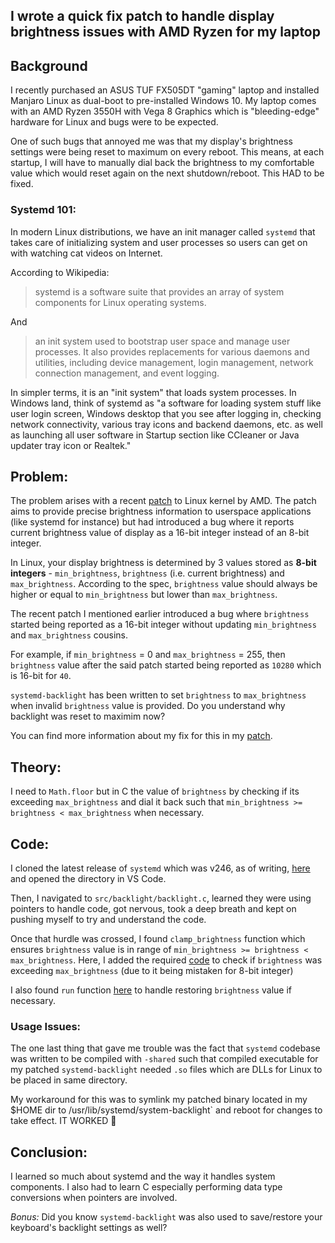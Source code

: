 ## I wrote a quick fix patch to handle display brightness issues with AMD Ryzen for my laptop

## Background

I recently purchased an ASUS TUF FX505DT "gaming" laptop and installed Manjaro Linux as dual-boot to pre-installed Windows 10. My laptop comes with an AMD Ryzen 3550H with Vega 8 Graphics which is "bleeding-edge" hardware for Linux and bugs were to be expected.

One of such bugs that annoyed me was that my display's brightness settings were being reset to maximum on every reboot. This means, at each startup,  I will have to manually dial back the brightness to my comfortable value which would reset again on the next shutdown/reboot. This HAD to be fixed.

### Systemd 101: 

In modern Linux distributions, we have an init manager called `systemd` that takes care of initializing system and user processes so users can get on with watching cat videos on Internet. 

According to Wikipedia:

> systemd is a software suite that provides an array of system components for Linux operating systems.

And

> an init system used to bootstrap user space and manage user processes. It also provides replacements for various daemons and utilities, including device management, login management, network connection management, and event logging.
 
In simpler terms, it is an "init system" that loads system processes. In Windows land, think of systemd as "a software for loading system stuff like user login screen, Windows desktop that you see after logging in, checking network connectivity, various tray icons and backend daemons, etc. as well as launching all user software in Startup section like CCleaner or Java updater tray icon or Realtek."

## Problem:

The problem arises with a recent [patch](https://github.com/torvalds/linux/commit/262485a50fd4532a8d71165190adc7a0a19bcc9e) to Linux kernel by AMD.
The patch aims to provide precise brightness information to userspace applications (like systemd for instance) but had introduced a bug where it reports current brightness value of display as a 16-bit integer instead of an 8-bit integer.

In Linux, your display brightness is determined by 3 values stored as **8-bit integers**  - `min_brightness`, `brightness` (i.e. current brightness) and `max_brightness`.  According to the spec, `brightness` value should always be higher or equal to `min_brightness` but lower than `max_brightness`.

The recent patch I mentioned earlier introduced a bug where `brightness` started being reported as a 16-bit integer without updating `min_brightness` and `max_brightness` cousins. 

For example, if `min_brightness` = 0 and `max_brightness` = 255, then `brightness` value after the said patch started being reported as `10280` which is 16-bit for `40`.

`systemd-backlight` has been written to set `brightness` to `max_brightness` when invalid `brightness` value is provided. Do you understand why backlight was reset to maximim now?

You can find more information about my fix for this in my [patch](https://github.com/shanmukhateja/systemd/commit/b6596592e12af1f64f604c408410f01048edb5c3).

## Theory:

I need to `Math.floor` but in C the value of `brightness` by checking if its exceeding `max_brightness` and dial it back such that `min_brightness >= brightness < max_brightness` when necessary.

## Code:

I cloned the latest release of `systemd` which was v246, as of writing, [here](https://github.com/systemd/systemd/releases/tag/246) and opened the directory in VS Code. 

Then, I navigated to `src/backlight/backlight.c`, learned they were using pointers to handle code, got nervous, took a deep breath and kept on pushing myself to try and understand the code.

Once that hurdle was crossed, I found `clamp_brightness` function which ensures `brightness` value is in range of `min_brightness >= brightness < max_brightness`. Here, I added the required [code](https://github.com/shanmukhateja/systemd/commit/b6596592e12af1f64f604c408410f01048edb5c3#diff-770bd1b9a890d1dc32cfc71b656073beR289) to check if `brightness` was exceeding `max_brightness` (due to it being mistaken for 8-bit integer) 

I also found `run` function [here](https://github.com/shanmukhateja/systemd/commit/b6596592e12af1f64f604c408410f01048edb5c3#diff-770bd1b9a890d1dc32cfc71b656073beR289) to handle restoring `brightness` value if necessary.

### Usage Issues:

The one last thing that gave me trouble was the fact that `systemd` codebase was written to be compiled with `-shared` such that compiled executable for my patched `systemd-backlight` needed  `.so` files which are DLLs for Linux to be placed in same directory.

My workaround for this was to symlink my patched binary located in my $HOME dir to /usr/lib/systemd/system-backlight` and reboot for changes to take effect. IT WORKED 🎉


## Conclusion:

I learned so much about systemd and the way it handles system components. I also had to learn C especially performing data type conversions when pointers are involved. 

*Bonus:* Did you know `systemd-backlight` was also used to save/restore your keyboard's backlight settings as well?